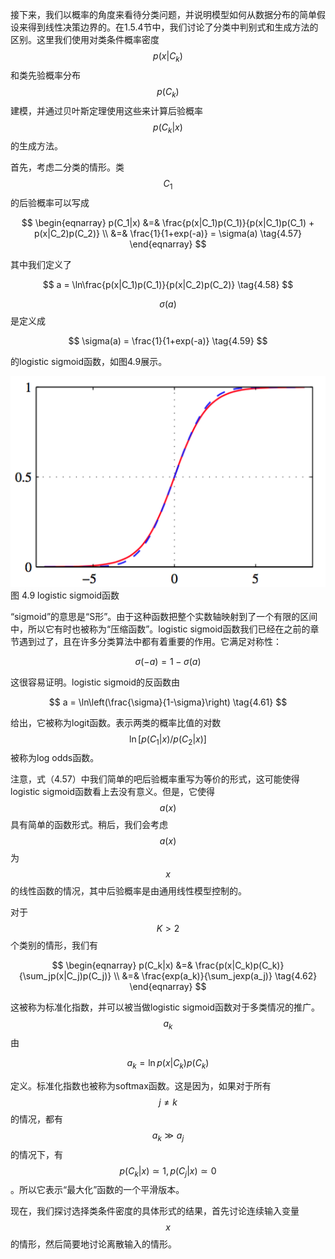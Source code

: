接下来，我们以概率的角度来看待分类问题，并说明模型如何从数据分布的简单假设来得到线性决策边界的。在1.5.4节中，我们讨论了分类中判别式和生成方法的区别。这里我们使用对类条件概率密度$$ p(x|C_k) $$和类先验概率分布$$ p(C_k) $$建模，并通过贝叶斯定理使用这些来计算后验概率$$ p(C_k|x) $$的生成方法。     

首先，考虑二分类的情形。类$$ C_1 $$的后验概率可以写成

$$
\begin{eqnarray}
p(C_1|x) &=& \frac{p(x|C_1)p(C_1)}{p(x|C_1)p(C_1) + p(x|C_2)p(C_2)} \\
&=& \frac{1}{1+exp(-a)} = \sigma(a) \tag{4.57}
\end{eqnarray}
$$

其中我们定义了

$$
a = \ln\frac{p(x|C_1)p(C_1)}{p(x|C_2)p(C_2)} \tag{4.58}
$$

$$ \sigma(a) $$是定义成

$$
\sigma(a) = \frac{1}{1+exp(-a)} \tag{4.59}
$$

的logistic sigmoid函数，如图4.9展示。

![图 4-9](images/sigmoid.png)      
图 4.9 logistic sigmoid函数

“sigmoid”的意思是“S形”。由于这种函数把整个实数轴映射到了一个有限的区间中，所以它有时也被称为“压缩函数”。logistic sigmoid函数我们已经在之前的章节遇到过了，且在许多分类算法中都有着重要的作用。它满足对称性：

$$
\sigma(-a) = 1 - \sigma(a) \tag{4.60}
$$

这很容易证明。logistic sigmoid的反函数由

$$
a = \ln\left(\frac{\sigma}{1-\sigma}\right) \tag{4.61}
$$

给出，它被称为logit函数。表示两类的概率比值的对数$$ \ln[p(C_1|x)/p(C_2|x)] $$被称为log odds函数。

注意，式（4.57）中我们简单的吧后验概率重写为等价的形式，这可能使得logistic sigmoid函数看上去没有意义。但是，它使得$$ a(x) $$具有简单的函数形式。稍后，我们会考虑$$ a(x) $$为$$ x $$的线性函数的情况，其中后验概率是由通用线性模型控制的。    

对于$$ K > 2 $$个类别的情形，我们有

$$
\begin{eqnarray}
p(C_k|x) &=& \frac{p(x|C_k)p(C_k)}{\sum_jp(x|C_j)p(C_j)} \\
&=& \frac{exp(a_k)}{\sum_jexp(a_j)} \tag{4.62}
\end{eqnarray}
$$

这被称为标准化指数，并可以被当做logistic sigmoid函数对于多类情况的推广。$$ a_k $$由

$$
a_k = \ln p(x|C_k)p(C_k) \tag{4.63}
$$

定义。标准化指数也被称为softmax函数。这是因为，如果对于所有$$ j \neq k $$的情况，都有$$ a_k \gg a_j $$的情况下，有$$ p(C_k|x) \simeq 1 , p(C_j|x) \simeq 0 $$。所以它表示“最大化”函数的一个平滑版本。    

现在，我们探讨选择类条件密度的具体形式的结果，首先讨论连续输入变量$$ x $$的情形，然后简要地讨论离散输入的情形。

